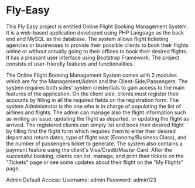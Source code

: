 # Fly-Easy
This Fly Easy project is entitled Online Flight Booking Management System. It is a web-based application developed using PHP Language as the back end and MySQL as the database. The system allows flight ticketing agencies or businesses to provide their possible clients to book their flights online or without actually going to their offices to book their desired flights. It has a pleasant user interface using Bootstrap Framework. The project consists of user-friendly features and functionalities.

The Online Flight Booking Management System comes with 2 modules which are for the Management/Admin and the Client-Side/Passengers. The system requires both sides' system credentials to gain access to the main features of the application. On the client side, clients must register their accounts by filling in all the required fields on the registration form. The system Administrator is the one who is in charge of populating the list of airlines and flights. The admin can manage also the flight information such as writing an issue, updating the flight as departed, or updating the flight as arrived. The registered clients can simply list and book their desired flight by filling first the flight form which requires them to enter their desired depart and return dates, type of flight seat (Economy/Business Class), and the number of passengers ticket to generate. The system also contains a payment feature using the client's Visa/Credit/Master Card. After the successful booking, clients can list, manage, and print their tickets on the "Tickets" page or see some updates about their flight on the "My Flights" page.

Admin Default Access:
Username: admin
Password: admin123
